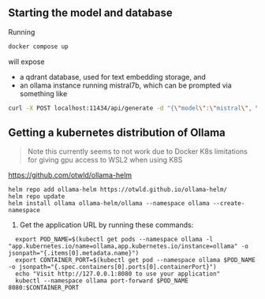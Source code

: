 

## Starting the model and database

Running 
```sh
docker compose up
```
will expose 
- a qdrant database, used for text embedding storage, and
- an ollama instance running mistral7b, which can be prompted via something like
```sh
curl -X POST localhost:11434/api/generate -d "{\"model\":\"mistral\", \"prompt\":\"Are you working?\", \"stream\": false}"
```


## Getting a kubernetes distribution of Ollama

> Note this currently seems to not work due to Docker K8s limitations for giving gpu access to WSL2 when using K8S

https://github.com/otwld/ollama-helm

```
helm repo add ollama-helm https://otwld.github.io/ollama-helm/
helm repo update
helm install ollama ollama-helm/ollama --namespace ollama --create-namespace
```

1. Get the application URL by running these commands:
```
  export POD_NAME=$(kubectl get pods --namespace ollama -l "app.kubernetes.io/name=ollama,app.kubernetes.io/instance=ollama" -o jsonpath="{.items[0].metadata.name}")
  export CONTAINER_PORT=$(kubectl get pod --namespace ollama $POD_NAME -o jsonpath="{.spec.containers[0].ports[0].containerPort}")
  echo "Visit http://127.0.0.1:8080 to use your application"
  kubectl --namespace ollama port-forward $POD_NAME 8080:$CONTAINER_PORT
  ```